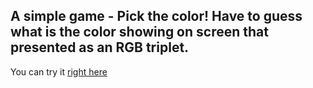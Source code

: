 A simple game - Pick the color!
Have to guess what is the color showing on screen that presented as an RGB triplet.
------------------
You can try it [right here](http://maximkatut.github.com/pick-the-color/)
